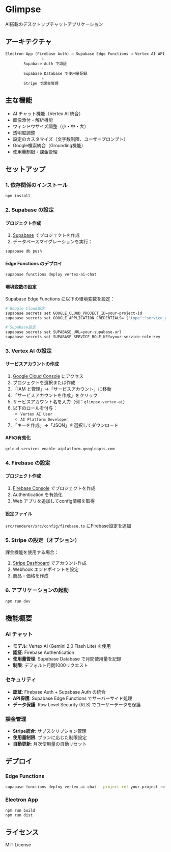 # Glimpse

AI搭載のデスクトップチャットアプリケーション

## アーキテクチャ

```
Electron App (Firebase Auth) → Supabase Edge Functions → Vertex AI API
                ↓
        Supabase Auth で認証
                ↓  
        Supabase Database で使用量記録
                ↓
        Stripe で課金管理
```

## 主な機能

- AI チャット機能（Vertex AI 統合）
- 画像添付・解析機能
- ウィンドウサイズ調整（小・中・大）
- 透明度調整
- 設定のカスタマイズ（文字数制限、ユーザープロンプト）
- Google検索統合（Grounding機能）
- 使用量制限・課金管理

## セットアップ

### 1. 依存関係のインストール

```bash
npm install
```

### 2. Supabase の設定

#### プロジェクト作成
1. [Supabase](https://supabase.com/) でプロジェクトを作成
2. データベースマイグレーションを実行：
```bash
supabase db push
```

#### Edge Functions のデプロイ
```bash
supabase functions deploy vertex-ai-chat
```

#### 環境変数の設定
Supabase Edge Functions に以下の環境変数を設定：

```bash
# Google Cloud設定
supabase secrets set GOOGLE_CLOUD_PROJECT_ID=your-project-id
supabase secrets set GOOGLE_APPLICATION_CREDENTIALS='{"type":"service_account",...}'

# Supabase設定
supabase secrets set SUPABASE_URL=your-supabase-url
supabase secrets set SUPABASE_SERVICE_ROLE_KEY=your-service-role-key
```

### 3. Vertex AI の設定

#### サービスアカウントの作成
1. [Google Cloud Console](https://console.cloud.google.com/) にアクセス
2. プロジェクトを選択または作成
3. 「IAM と管理」→「サービスアカウント」に移動
4. 「サービスアカウントを作成」をクリック
5. サービスアカウント名を入力（例：`glimpse-vertex-ai`）
6. 以下のロールを付与：
   - `Vertex AI User`
   - `AI Platform Developer`
7. 「キーを作成」→「JSON」を選択してダウンロード

#### APIの有効化
```bash
gcloud services enable aiplatform.googleapis.com
```

### 4. Firebase の設定

#### プロジェクト作成
1. [Firebase Console](https://console.firebase.google.com/) でプロジェクトを作成
2. Authentication を有効化
3. Web アプリを追加してconfig情報を取得

#### 設定ファイル
`src/renderer/src/config/firebase.ts` にFirebase設定を追加

### 5. Stripe の設定（オプション）

課金機能を使用する場合：
1. [Stripe Dashboard](https://dashboard.stripe.com/) でアカウント作成
2. Webhook エンドポイントを設定
3. 商品・価格を作成

### 6. アプリケーションの起動

```bash
npm run dev
```

## 機能概要

### AI チャット
- **モデル**: Vertex AI (Gemini 2.0 Flash Lite) を使用
- **認証**: Firebase Authentication
- **使用量管理**: Supabase Database で月間使用量を記録
- **制限**: デフォルト月間1000リクエスト

### セキュリティ
- **認証**: Firebase Auth + Supabase Auth の統合
- **API保護**: Supabase Edge Functions でサーバーサイド処理
- **データ保護**: Row Level Security (RLS) でユーザーデータを保護

### 課金管理
- **Stripe統合**: サブスクリプション管理
- **使用量制限**: プランに応じた制限設定
- **自動更新**: 月次使用量の自動リセット

## デプロイ

### Edge Functions
```bash
supabase functions deploy vertex-ai-chat --project-ref your-project-ref
```

### Electron App
```bash
npm run build
npm run dist
```

## ライセンス

MIT License